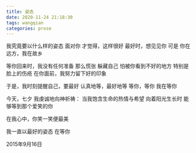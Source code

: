 ```yaml
---
title: 姿态
date: 2020-11-24 21:18:30
tags: wangqian
categories: prose
---
```

我究竟要以什么样的姿态
面对你
才觉得，这样很好<!--more-->
最好时，想见见你
可是
你在远方，我在故乡

等你回来时，我没有任何准备
那么慌张
躲藏自己
怕被你看到不好的地方
特别是脸上的伤疮
在你面前，我努力留下好的印象

于是，我时刻提醒自己，要最好
认真地等，最好地等
等你，等你
我在等你

今天，七夕
我虔诚地向神祈祷：
当我饱含生命的热情与希望
向着阳光生长时
能够等到那个爱笑的你

在我心中，你笑一笑便最美

我一直以最好的姿态
在等你

2015年9月16日
